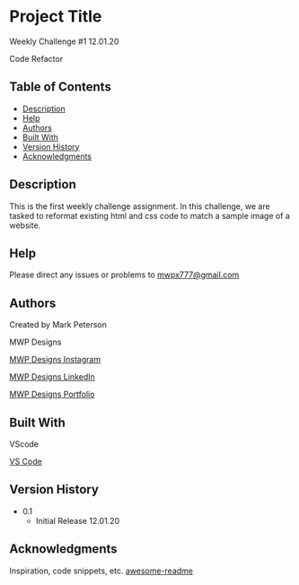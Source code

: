 # Project Title

Weekly Challenge #1 12.01.20

Code Refactor


## Table of Contents
- [Description](#description)
- [Help](#Help)
- [Authors](#Authors)
- [Built With](#Built-With)
- [Version History](#Version-History)
- [Acknowledgments](#Acknowledgments)

## Description

This is the first weekly challenge assignment.  In this challenge, we are tasked to reformat existing html and css code to match a sample image of a website.

## Help

Please direct any issues or problems to mwpx777@gmail.com

## Authors

 Created by Mark Peterson

 MWP Designs

 [MWP Designs Instagram](https://instagram.com/mwp_designs)
 
 [MWP Designs LinkedIn](https://www.linkedin.com/in/mwpdesigns/)
 
 [MWP Designs Portfolio](https://mwpdigitaldesign.wixsite.com/portfolio)

## Built With

 VScode

 [VS Code](https://code.visualstudio.com/)
	

## Version History

* 0.1
    * Initial Release 12.01.20


## Acknowledgments

Inspiration, code snippets, etc.
 [awesome-readme](https://github.com/matiassingers/awesome-readme)
